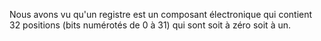 Nous avons vu qu'un registre est un composant électronique qui contient 32 positions (bits numérotés de 0 à 31) qui sont soit à zéro soit à un.
